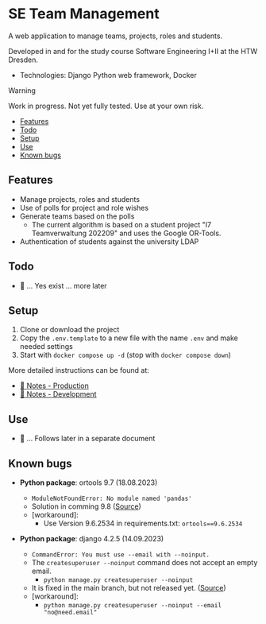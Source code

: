 # SE Team Management

A web application to manage teams, projects, roles and students.

Developed in and for the study course Software Engineering I+II at the HTW Dresden.
- Technologies: Django Python web framework, Docker

> [!WARNING]
> Work in progress. Not yet fully tested. Use at your own risk.

- [Features](#features)
- [Todo](#todo)
- [Setup](#setup)
- [Use](#use)
- [Known bugs](#known-bugs)


## Features

- Manage projects, roles and students
- Use of polls for project and role wishes
- Generate teams based on the polls
  - The current algorithm is based on a student project "I7 Teamverwaltung 202209" and uses the Google OR-Tools.
- Authentication of students against the university LDAP

## Todo

- 🚧 ... Yes exist ... more later


## Setup

1. Clone or download the project
2. Copy the `.env.template` to a new file with the name `.env` and make needed settings
3. Start with `docker compose up -d` (stop with `docker compose down`)

More detailed instructions can be found at:
- [📘 Notes - Production](docs/notes_production.md)
- [📕 Notes - Development](docs/notes_development.md)

## Use

- 🚧 ... Follows later in a separate document


## Known bugs

- **Python package**: ortools 9.7 (18.08.2023)
  - `ModuleNotFoundError: No module named 'pandas'`
  - Solution in comming 9.8 ([Source](https://github.com/google/or-tools/issues/3889))
  - [workaround]:
    - Use Version 9.6.2534 in requirements.txt: `ortools==9.6.2534`

- **Python package**: django 4.2.5 (14.09.2023)
  - `CommandError: You must use --email with --noinput.`
  - The `createsuperuser --noinput` command does not accept an empty email.
    - `python manage.py createsuperuser --noinput`
  - It is fixed in the main branch, but not released yet. ([Source](https://code.djangoproject.com/ticket/34542))
  - [workaround]:
    - `python manage.py createsuperuser --noinput --email "no@need.email"`
